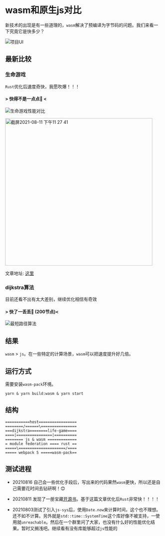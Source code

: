# wasm和原生js对比

新技术的出现是有一些道理的，`wasm`解决了预编译为字节码的问题。我们来看一下究竟它是快多少？

![项目UI](https://user-images.githubusercontent.com/18475942/129570116-707192f6-86d3-4519-8912-ed0a0a311b04.png)


## 最新比较

### 生命游戏

`Rust`优化后速度奇快，我愿吹爆！！！

#### > 快得不是一点点🤏 <
![生命游戏性能对比](https://user-images.githubusercontent.com/18475942/129570314-8a36f09e-9976-49ee-9dfa-7e493e2809c7.png)

<img width="472" alt="截屏2021-08-11 下午11 27 41" src="https://user-images.githubusercontent.com/18475942/129058708-9b4696c7-100c-4ff6-88d3-1eb6c0e5d5f5.png">

文章地址: [这里](https://rustwasm.github.io/docs/book/game-of-life/time-profiling.html)

### dijkstra算法

目前还看不出有太大差别，继续优化相信有奇效

#### > 快了一丢丢🤏  (200节点)<
![最短路径算法](https://user-images.githubusercontent.com/18475942/129570688-bca8ffd0-5f49-46d1-a28a-54729d942ca0.png)

## 结果

`wasm` > `js`。在一些特定的计算场景，`wasm`可以把速度提升好几倍。

## 运行方式

需要安装`wasm-pack`环境。

`yarn & yarn build:wasm & yarn start`

## 结构

```
===========host=================
========/======\================
===dijkstra========life-game====
====|================|==========
======== js & wasm =============
= module federation ==== rust ==
=====\=====================/====
===== webpack 5 =====wasm-pack==
```

## 测试进程

- 20210816 自己会一些优化手段后，写出来的代码果然`wasm`更快，所以还是自己需要花时间去钻研啊！😊

- 20210811 发现了一册宝藏[开源书](https://rustwasm.github.io/docs/book/)。基于这篇文章优化后`Rust`非常快！！！！

- 20210803测试了引入`js-sys`后，使用`Date.now`来计算时间，这个也不理想。还不如不计算。另外就是`std::time::SystemTime`这个库好像不被支持，一使用就`unreachable`。然后在一个群里问了大家，也没有什么好的性能优化结果。暂时又搁浅吧。继续看有没有库能够超过`js`性能的
